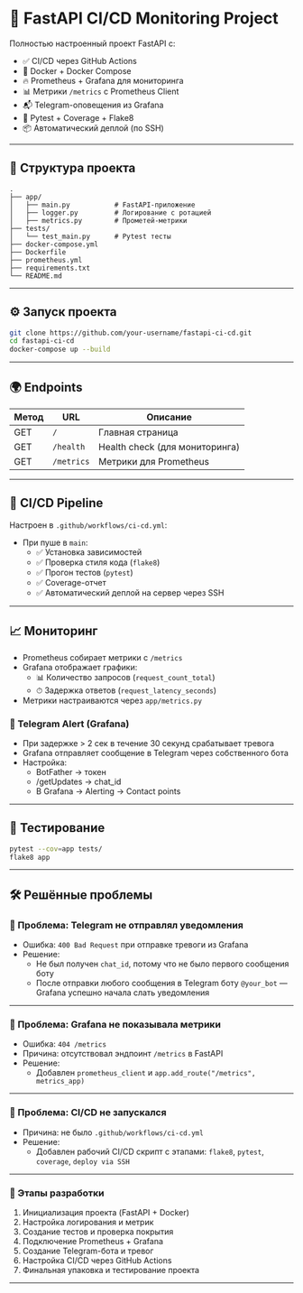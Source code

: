 
# 🚀 FastAPI CI/CD Monitoring Project

Полностью настроенный проект FastAPI с:

- ✅ CI/CD через GitHub Actions
- 🐳 Docker + Docker Compose
- 🔥 Prometheus + Grafana для мониторинга
- 📊 Метрики `/metrics` с Prometheus Client
- 📬 Telegram-оповещения из Grafana
- 🧪 Pytest + Coverage + Flake8
- 📦 Автоматический деплой (по SSH)

---

## 📁 Структура проекта

```
.
├── app/
│   ├── main.py           # FastAPI-приложение
│   ├── logger.py         # Логирование с ротацией
│   ├── metrics.py        # Прометей-метрики
├── tests/
│   └── test_main.py      # Pytest тесты
├── docker-compose.yml
├── Dockerfile
├── prometheus.yml
├── requirements.txt
└── README.md
```

---

## ⚙️ Запуск проекта

```bash
git clone https://github.com/your-username/fastapi-ci-cd.git
cd fastapi-ci-cd
docker-compose up --build
```

---

## 🌍 Endpoints

| Метод | URL            | Описание                      |
|-------|----------------|-------------------------------|
| GET   | `/`            | Главная страница              |
| GET   | `/health`      | Health check (для мониторинга) |
| GET   | `/metrics`     | Метрики для Prometheus        |

---

## 🔧 CI/CD Pipeline

Настроен в `.github/workflows/ci-cd.yml`:

- При пуше в `main`:
  - ✅ Установка зависимостей
  - ✅ Проверка стиля кода (`flake8`)
  - ✅ Прогон тестов (`pytest`)
  - ✅ Coverage-отчет
  - ✅ Автоматический деплой на сервер через SSH

---

## 📈 Мониторинг

- Prometheus собирает метрики с `/metrics`
- Grafana отображает графики:
  - 📊 Количество запросов (`request_count_total`)
  - ⏱ Задержка ответов (`request_latency_seconds`)
- Метрики настраиваются через `app/metrics.py`

### 🔔 Telegram Alert (Grafana)

- При задержке > 2 сек в течение 30 секунд срабатывает тревога
- Grafana отправляет сообщение в Telegram через собственного бота
- Настройка:
  - BotFather → токен
  - /getUpdates → chat_id
  - В Grafana → Alerting → Contact points

---

## 🧪 Тестирование

```bash
pytest --cov=app tests/
flake8 app
```

---

## 🛠 Решённые проблемы

### 🧩 Проблема: Telegram не отправлял уведомления
- Ошибка: `400 Bad Request` при отправке тревоги из Grafana
- Решение:
  - Не был получен `chat_id`, потому что не было первого сообщения боту
  - После отправки любого сообщения в Telegram боту `@your_bot` — Grafana успешно начала слать уведомления

---

### 🧩 Проблема: Grafana не показывала метрики
- Ошибка: `404 /metrics`
- Причина: отсутствовал эндпоинт `/metrics` в FastAPI
- Решение:
  - Добавлен `prometheus_client` и `app.add_route("/metrics", metrics_app)`

---

### 🧩 Проблема: CI/CD не запускался
- Причина: не было `.github/workflows/ci-cd.yml`
- Решение:
  - Добавлен рабочий CI/CD скрипт с этапами: `flake8`, `pytest`, `coverage`, `deploy via SSH`

---

### 📘 Этапы разработки

1. Инициализация проекта (FastAPI + Docker)
2. Настройка логирования и метрик
3. Создание тестов и проверка покрытия
4. Подключение Prometheus + Grafana
5. Создание Telegram-бота и тревог
6. Настройка CI/CD через GitHub Actions
7. Финальная упаковка и тестирование проекта

---



